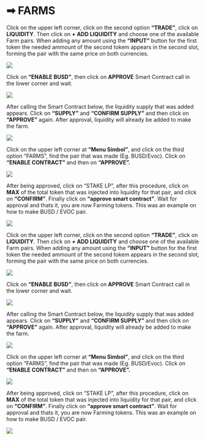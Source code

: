# ➡ FARMS

Click on the upper left corner, click on the second option **“TRADE”**, click on **LIQUIDITY**. Then click on **+ ADD LIQUIDITY** and choose one of the available Farm pairs. When adding any amount using the **“INPUT”** button for the first token the needed ammount of the second tokem appears in the second slot, forming the pair with the same price on both currencies.

![](<../.gitbook/assets/PART 1.PNG>)

Click on **“ENABLE BUSD”**, then click on **APPROVE** Smart Contract call in the lower corner and wait.

![](<../.gitbook/assets/PART 2.PNG>)

After calling the Smart Contract below, the liquidity supply that was added appears. Click on **“SUPPLY”** and **“CONFIRM SUPPLY”** and then click on **“APPROVE”** again. After approval, liquidity will already be added to make the farm.

![](<../.gitbook/assets/PART 3.PNG>)

Click on the upper left corner at **“Menu Simbol”**, and click on the third option “FARMS”, find the pair that was made (Eg. BUSD/Evoc). Click on **“ENABLE CONTRACT”** and then on **“APPROVE”.**

![](<../.gitbook/assets/PART 4.PNG>)

After being approved, click on “STAKE LP”, after this procedure, click on **MAX** of the total token that was injected into liquidity for that pair, and click on **“CONFIRM”**. Finally click on **“approve smart contract”**. Wait for approval and thats it, you are now Farming tokens. This was an example on how to make BUSD / EVOC pair.

![](<../.gitbook/assets/PART 5.PNG>)



Click on the upper left corner, click on the second option **“TRADE”**, click on **LIQUIDITY**. Then click on **+ ADD LIQUIDITY** and choose one of the available Farm pairs. When adding any amount using the **“INPUT”** button for the first token the needed ammount of the second tokem appears in the second slot, forming the pair with the same price on both currencies.

![](<../.gitbook/assets/PART 1.PNG>)

Click on **“ENABLE BUSD”**, then click on **APPROVE** Smart Contract call in the lower corner and wait.

![](<../.gitbook/assets/PART 2.PNG>)

After calling the Smart Contract below, the liquidity supply that was added appears. Click on **“SUPPLY”** and **“CONFIRM SUPPLY”** and then click on **“APPROVE”** again. After approval, liquidity will already be added to make the farm.

![](<../.gitbook/assets/PART 3.PNG>)

Click on the upper left corner at **“Menu Simbol”**, and click on the third option “FARMS”, find the pair that was made (Eg. BUSD/Evoc). Click on **“ENABLE CONTRACT”** and then on **“APPROVE”.**

![](<../.gitbook/assets/PART 4.PNG>)

After being approved, click on “STAKE LP”, after this procedure, click on **MAX** of the total token that was injected into liquidity for that pair, and click on **“CONFIRM”**. Finally click on **“approve smart contract”**. Wait for approval and thats it, you are now Farming tokens. This was an example on how to make BUSD / EVOC pair.

![](<../.gitbook/assets/PART 5.PNG>)

